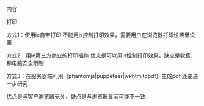 
内容

打印

方式1：使用ie自带打印
不能用js控制打印效果，需要用户在浏览器打印设置里设置

方式2：用ie第三方商业的打印插件
优点是可以用js控制打印效果，缺点是收费，和电脑安全限制

方式3：在服务器端利用（phantomjs|puppeteer|wkhtmltopdf）生成pdf,还要进一步研究

优点是与客户浏览器无关，缺点是与浏览器显示可能不一致